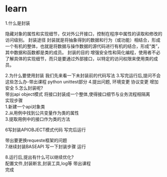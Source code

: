 # learn

1.什么是封装

隐藏对象的属性和实现细节，仅对外公开接口，控制在程序中属性的读取和修改的访问级别。
封装途径
封装就是将抽象得到的数据和行为（或功能）相结合，形成一个有机的整体，也就是将数据与操作数据的源代码进行有机的结合，形成“类”，其中数据和函数都是类的成员。
封装的目的
增强安全性和简化编程，使用者不必了解具体的实现细节，而只是要通过外部接口，以特定的访问权限来使用类的成员。

2.为什么要使用封装
我们先来看一下未封装前的代码写法 
3.写完运行后,提问不会这些怎么办-带出课程 python unittest部分 
4.提出问题, 
环境变更
协议变更
增加安全
5.怎么封装呢?  
带出api object模式  将接口封装成一个整体,使得接口细节与业务流程相隔离    
实现步骤   
1.新建一个api对象类  
2.从用例中找到公共变量作为类的属性  
3.提取用例中的接口作为类的方法  

6写封装APIOBJECT模式代码 写完后运行  

带出要更换requeste框架的问题  
7.继续封装BASEAPI  写一下封装步骤 运行  

8.运行后,提出有什么可以继续优化?  
配置文件,封装断言,封装工具,log等  带出课程  
完成  
  

